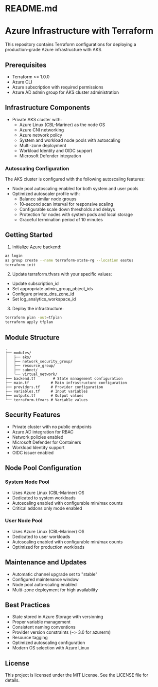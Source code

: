 # README.md

# Azure Infrastructure with Terraform

This repository contains Terraform configurations for deploying a production-grade Azure infrastructure with AKS.

## Prerequisites

- Terraform >= 1.0.0
- Azure CLI
- Azure subscription with required permissions
- Azure AD admin group for AKS cluster administration

## Infrastructure Components

- Private AKS cluster with:
  - Azure Linux (CBL-Mariner) as the node OS
  - Azure CNI networking
  - Azure network policy
  - System and workload node pools with autoscaling
  - Multi-zone deployment
  - Workload Identity and OIDC support
  - Microsoft Defender integration

### Autoscaling Configuration

The AKS cluster is configured with the following autoscaling features:
- Node pool autoscaling enabled for both system and user pools
- Optimized autoscaler profile with:
  - Balance similar node groups
  - 10-second scan interval for responsive scaling
  - Configurable scale down thresholds and delays
  - Protection for nodes with system pods and local storage
  - Graceful termination period of 10 minutes

## Getting Started

1. Initialize Azure backend:
```bash
az login
az group create --name terraform-state-rg --location eastus
terraform init
```

2. Update terraform.tfvars with your specific values:
- Update subscription_id
- Set appropriate admin_group_object_ids
- Configure private_dns_zone_id
- Set log_analytics_workspace_id

3. Deploy the infrastructure:
```bash
terraform plan -out=tfplan
terraform apply tfplan
```

## Module Structure

```
.
├── modules/
│   ├── aks/
│   ├── network_security_group/
│   ├── resource_group/
│   ├── subnet/
│   └── virtual_network/
├── backend.tf        # State management configuration
├── main.tf          # Main infrastructure configuration
├── providers.tf     # Provider configuration
├── variables.tf     # Input variables
├── outputs.tf       # Output values
└── terraform.tfvars # Variable values
```

## Security Features

- Private cluster with no public endpoints
- Azure AD integration for RBAC
- Network policies enabled
- Microsoft Defender for Containers
- Workload Identity support
- OIDC issuer enabled

## Node Pool Configuration

### System Node Pool
- Uses Azure Linux (CBL-Mariner) OS
- Dedicated to system workloads
- Autoscaling enabled with configurable min/max counts
- Critical addons only mode enabled

### User Node Pool
- Uses Azure Linux (CBL-Mariner) OS
- Dedicated to user workloads
- Autoscaling enabled with configurable min/max counts
- Optimized for production workloads

## Maintenance and Updates

- Automatic channel upgrade set to "stable"
- Configured maintenance window
- Node pool auto-scaling enabled
- Multi-zone deployment for high availability

## Best Practices

- State stored in Azure Storage with versioning
- Proper variable management
- Consistent naming conventions
- Provider version constraints (~> 3.0 for azurerm)
- Resource tagging
- Optimized autoscaling configuration
- Modern OS selection with Azure Linux

## License

This project is licensed under the MIT License. See the LICENSE file for details.